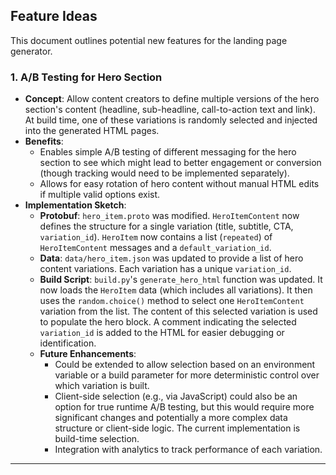 ## Feature Ideas

This document outlines potential new features for the landing page generator.

### 1. A/B Testing for Hero Section

*   **Concept**: Allow content creators to define multiple versions of the hero section's content (headline, sub-headline, call-to-action text and link). At build time, one of these variations is randomly selected and injected into the generated HTML pages.
*   **Benefits**:
    *   Enables simple A/B testing of different messaging for the hero section to see which might lead to better engagement or conversion (though tracking would need to be implemented separately).
    *   Allows for easy rotation of hero content without manual HTML edits if multiple valid options exist.
*   **Implementation Sketch**:
    *   **Protobuf**: `hero_item.proto` was modified. `HeroItemContent` now defines the structure for a single variation (title, subtitle, CTA, `variation_id`). `HeroItem` now contains a list (`repeated`) of `HeroItemContent` messages and a `default_variation_id`.
    *   **Data**: `data/hero_item.json` was updated to provide a list of hero content variations. Each variation has a unique `variation_id`.
    *   **Build Script**: `build.py`'s `generate_hero_html` function was updated. It now loads the `HeroItem` data (which includes all variations). It then uses the `random.choice()` method to select one `HeroItemContent` variation from the list. The content of this selected variation is used to populate the hero block. A comment indicating the selected `variation_id` is added to the HTML for easier debugging or identification.
    *   **Future Enhancements**:
        *   Could be extended to allow selection based on an environment variable or a build parameter for more deterministic control over which variation is built.
        *   Client-side selection (e.g., via JavaScript) could also be an option for true runtime A/B testing, but this would require more significant changes and potentially a more complex data structure or client-side logic. The current implementation is build-time selection.
        *   Integration with analytics to track performance of each variation.

---
